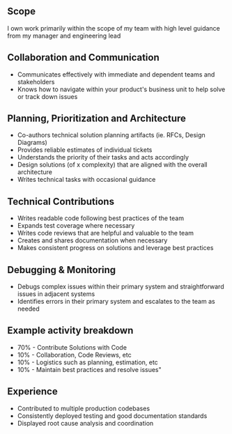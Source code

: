 ## Scope
I own work primarily within the scope of my team with high level guidance from my manager and engineering lead

## Collaboration and Communication
- Communicates effectively with immediate and dependent teams and stakeholders
- Knows how to navigate within your product's business unit to help solve or track down issues

## Planning, Prioritization and Architecture
- Co-authors technical solution planning artifacts (ie. RFCs, Design Diagrams)
- Provides reliable estimates of individual tickets
- Understands the priority of their tasks and acts accordingly
- Design solutions (of x complexity) that are aligned with the overall architecture
- Writes technical tasks with occasional guidance

## Technical Contributions
- Writes readable code following best practices of the team
- Expands test coverage where necessary
- Writes code reviews that are helpful and valuable to the team
- Creates and shares documentation when necessary
- Makes consistent progress on solutions and leverage best practices

## Debugging & Monitoring
- Debugs complex issues within their primary system and straightforward issues in adjacent systems 
- Identifies errors in their primary system and escalates to the team as needed

## Example activity breakdown
- 70% - Contribute Solutions with Code
- 10% - Collaboration, Code Reviews, etc
- 10% - Logistics such as planning, estimation, etc
- 10% - Maintain best practices and resolve issues"

## Experience
- Contributed to multiple production codebases
- Consistently deployed testing and good documentation standards
- Displayed root cause analysis and coordination
